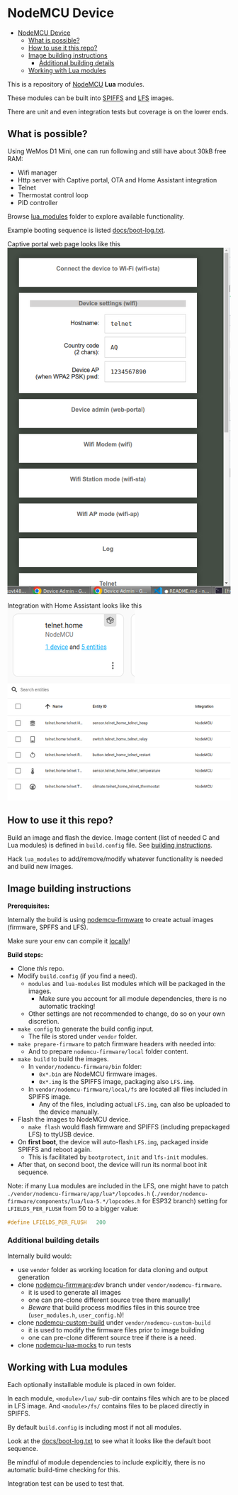 # NodeMCU Device

<!-- @import "[TOC]" {cmd="toc" depthFrom=1 depthTo=6 orderedList=false} -->

<!-- code_chunk_output -->

- [NodeMCU Device](#-nodemcu-device)
  - [What is possible?](#-what-is-possible)
  - [How to use it this repo?](#-how-to-use-it-this-repo)
  - [Image building instructions](#-image-building-instructions)
    - [Additional building details](#-additional-building-details)
  - [Working with Lua modules](#-working-with-lua-modules)

<!-- /code_chunk_output -->

This is a repository of [NodeMCU](https://en.wikipedia.org/wiki/NodeMCU) **Lua** modules.

These modules can be built into [SPIFFS](https://nodemcu.readthedocs.io/en/release/spiffs/) and [LFS](https://nodemcu.readthedocs.io/en/release/lfs/) images.

There are unit and even integration tests but coverage is on the lower ends.

## What is possible?

Using WeMos D1 Mini, one can run following and still have about 30kB free RAM:

- Wifi manager
- Http server with Captive portal, OTA and Home Assistant integration
- Telnet
- Thermostat control loop
- PID controller

Browse [lua_modules](lua_modules) folder to explore available functionality.

Example booting sequence is listed [docs/boot-log.txt](docs/boot-log.txt).

Captive portal web page looks like this ![portal](docs/portal.png)

Integration with Home Assistant looks like this ![hass](docs/2023-01-22_22-46.png) ![hass2](docs/2023-01-22_22-47.png)

## How to use it this repo?

Build an image and flash the device. Image content (list of needed C and Lua modules) is defined in `build.config` file. See [building instructions](#image-building-instructions).

Hack `lua_modules` to add/remove/modify whatever functionality is needed and build new images.

## Image building instructions

**Prerequisites:**

Internally the build is using [nodemcu-firmware](https://github.com/nodemcu/nodemcu-firmware) to create actual images (firmware, SPFFS and LFS).

Make sure your env can compile it [locally](https://nodemcu.readthedocs.io/en/latest/build/#linux-build-environment)!

**Build steps:**

- Clone _this_ repo.
- Modify `build.config` (if you find a need).
  - `modules` and `lua-modules` list modules which will be packaged in the images.
    - Make sure you account for all module dependencies, there is no automatic tracking!
  - Other settings are not recommended to change, do so on your own discretion.
- `make config` to generate the build config input.
  - The file is stored under `vendor` folder.
- `make prepare-firmware` to patch firmware headers with needed into:
  - And to prepare `nodemcu-firmware/local` folder content.
- `make build` to build the images.
  - In `vendor/nodemcu-firmware/bin` folder:
    - `0x*.bin` are NodeMCU firmware images.
    - `0x*.img` is the SPIFFS image, packaging also `LFS.img`.
  - In `vendor/nodemcu-firmware/local/fs` are located all files included in SPIFFS image.
    - Any of the files, including actual `LFS.img`, can also be uploaded to the device manually.
- Flash the images to NodeMCU device.
  - `make flash` would flash firmware and SPIFFS (including prepackaged LFS) to ttyUSB device.
- On **first boot**, the device will auto-flash `LFS.img`, packaged inside SPIFFS and reboot again.
  - This is facilitated by `bootprotect`, `init` and `lfs-init` modules.
- After that, on second boot, the device will run its normal boot init sequence.

Note: if many Lua modules are included in the LFS, one might have to patch `./vendor/nodemcu-firmware/app/lua*/lopcodes.h` (`./vendor/nodemcu-firmware/components/lua/lua-5.*/lopcodes.h` for ESP32 branch) setting for `LFIELDS_PER_FLUSH` from 50 to a bigger value:

```c
#define LFIELDS_PER_FLUSH	200
```

### Additional building details

Internally build would:

- use `vendor` folder as working location for data cloning and output generation
- clone [nodemcu-firmware](https://github.com/nodemcu/nodemcu-firmware):_dev_ branch under `vendor/nodemcu-firmware`.
  - it is used to generate all images
  - one can pre-clone different source tree there manually!
  - _Beware_ that build process modifies files in this source tree (`user_modules.h`, `user_config.h`)!
- clone [nodemcu-custom-build](https://github.com/fikin/nodemcu-custom-build) under `vendor/nodemcu-custom-build`
  - it is used to modify the firmware files prior to image building
  - one can pre-clone different source tree if there is a need.
- clone [nodemcu-lua-mocks](https://github.com/fikin/nodemcu-lua-mocks) to run tests

## Working with Lua modules

Each optionally installable module is placed in own folder.

In each module, `<module>/lua/` sub-dir contains files which are to be placed in LFS image.
And `<module>/fs/` contains files to be placed directly in SPIFFS.

By default `build.config` is including most if not all modules.

Look at the [docs/boot-log.txt](docs/boot-log.txt) to see what it looks like the default boot sequence.

Be mindful of module dependencies to include explicitly, there is no automatic build-time checking for this.

Integration test can be used to test that.
